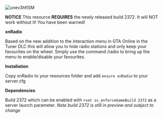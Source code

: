 ![unev3hfISM](https://fivem.fail/gta4/SetAllCarsCanBeDamaged/unev3hfISM.png)

**NOTICE** 
This resource **REQUIRES** the newly released build 2372. It will NOT work without it! You have been warned!

**xnRadio**

Based on the new addition to the interaction menu in GTA Online in the Tuner DLC this will allow you to hide radio stations and only keep your favourites on the wheel. Simply use the command /radio to bring up the menu to enable/disable your favourites.

**Installation**

Copy xnRadio to your resources folder and add `ensure xnRadio` to your server.cfg

**Dependencies**

Build 2372 which can be enabled with `+set sv_enforceGameBuild 2372` as a server launch parameter. *Note build 2372 is still in preview and subject to change*